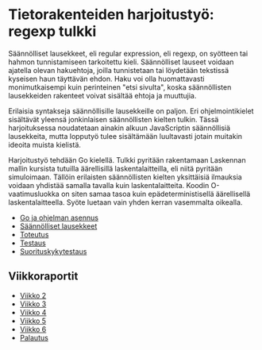 # Tietorakenteiden harjoitustyö: regexp tulkki

Säännölliset lausekkeet, eli regular expression, eli regexp, on syötteen tai hahmon tunnistamiseen tarkoitettu kieli. Säännölliset lauseet voidaan ajatella olevan hakuehtoja, joilla tunnistetaan tai löydetään tekstissä kyseisen haun täyttävän ehdon. Haku voi olla huomattavasti monimutkaisempi kuin perinteinen "etsi sivulta", koska säännöllisten lausekkeiden rakenteet voivat sisältää ehtoja ja muuttujia.

Erilaisia syntakseja säännöllisille lausekkeille on paljon. Eri ohjelmointikielet sisältävät yleensä jonkinlaisen säännöllisten kielten tulkin. Tässä harjoituksessa noudatetaan ainakin alkuun JavaScriptin säännöllisiä lausekkeita, mutta lopputyö tulee sisältämään luultavasti jotain muitakin ideoita muista kielistä.

Harjoitustyö tehdään Go kielellä. Tulkki pyritään rakentamaan Laskennan mallin kursista tutuilla äärellisillä laskentalaitteilla, eli niitä pyritään simuloimaan. Tällöin erilaisten säännöllisten kielten yksittäisiä ilmauksia voidaan yhdistää samalla tavalla kuin laskentalaitteita. Koodin O-vaatimusluokka on siten samaa tasoa kuin epädeterministisellä äärellisellä laskentalaitteella. Syöte luetaan vain yhden kerran vasemmalta oikealla.

  - [Go ja ohjelman asennus](docs/go.md)
  - [Säännölliset lausekkeet](docs/regExpRakenne.md)
  - [Toteutus](docs/toteutus.md)
  - [Testaus](docs/testaus.md)
  - [Suorituskykytestaus](docs/suorituskyky.md)


## Viikkoraportit

  - [Viikko 2](docs/reports/week2.md)
  - [Viikko 3](docs/reports/week3.md)
  - [Viikko 4](docs/reports/week4.md)
  - [Viikko 5](docs/reports/week5.md)
  - [Viikko 6](docs/reports/week6.md)
  - [Palautus](docs/reports/palautus.md)
